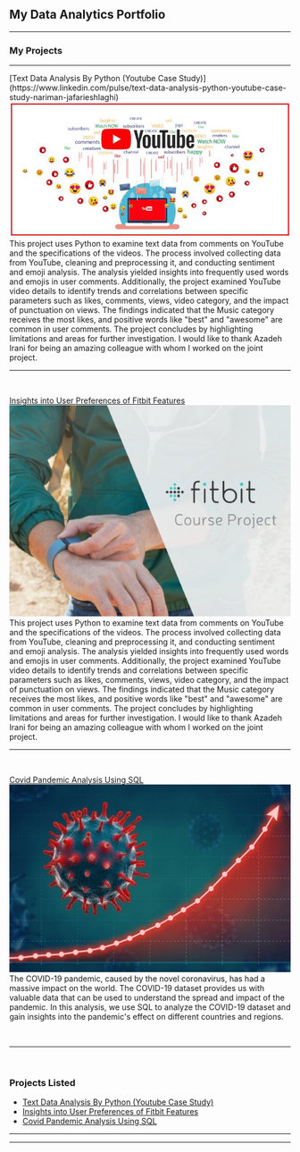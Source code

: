 ## My Data Analytics Portfolio


---

### My Projects

<hr>
[Text Data Analysis By Python (Youtube Case Study)](https://www.linkedin.com/pulse/text-data-analysis-python-youtube-case-study-nariman-jafarieshlaghi)
<img src="images/Headline_youtubecasestudy.png?raw=true"/>
<br>
This project uses Python to examine text data from comments on YouTube and the specifications of the videos. The process involved collecting data from YouTube, cleaning and preprocessing it, and conducting sentiment and emoji analysis. The analysis yielded insights into frequently used words and emojis in user comments. Additionally, the project examined YouTube video details to identify trends and correlations between specific parameters such as likes, comments, views, video category, and the impact of punctuation on views. The findings indicated that the Music category receives the most likes, and positive words like "best" and "awesome" are common in user comments. The project concludes by highlighting limitations and areas for further investigation. 
I would like to thank Azadeh Irani for being an amazing colleague with whom I worked on the joint project.
<br>
<hr>
<br>

[Insights into User Preferences of Fitbit Features](https://www.kaggle.com/code/snowholt/insights-into-user-preferences-of-fitbit-features)
<img src="images/cover_project1.jpg?raw=true"/>
<br>
This project uses Python to examine text data from comments on YouTube and the specifications of the videos. The process involved collecting data from YouTube, cleaning and preprocessing it, and conducting sentiment and emoji analysis. The analysis yielded insights into frequently used words and emojis in user comments. Additionally, the project examined YouTube video details to identify trends and correlations between specific parameters such as likes, comments, views, video category, and the impact of punctuation on views. The findings indicated that the Music category receives the most likes, and positive words like "best" and "awesome" are common in user comments. The project concludes by highlighting limitations and areas for further investigation. 
I would like to thank Azadeh Irani for being an amazing colleague with whom I worked on the joint project.
<br>
<hr>
<br>

[Covid Pandemic Analysis Using SQL](https://www.linkedin.com/pulse/covid-pandemic-analysis-using-sql-nariman-jafarieshlaghi/)
<img src="images/cover_project2.jpg?raw=true"/>
<br>
The COVID-19 pandemic, caused by the novel coronavirus, has had a massive impact on the world. The COVID-19 dataset provides us with valuable data that can be used to understand the spread and impact of the pandemic. In this analysis, we use SQL to analyze the COVID-19 dataset and gain insights into the pandemic's effect on different countries and regions.

<br>
<hr>
<br>


### Projects Listed


- [Text Data Analysis By Python (Youtube Case Study)](https://www.linkedin.com/pulse/text-data-analysis-python-youtube-case-study-nariman-jafarieshlaghi)
- [Insights into User Preferences of Fitbit Features](https://www.kaggle.com/code/snowholt/insights-into-user-preferences-of-fitbit-features)
- [Covid Pandemic Analysis Using SQL](https://www.linkedin.com/pulse/covid-pandemic-analysis-using-sql-nariman-jafarieshlaghi/)

---




---

